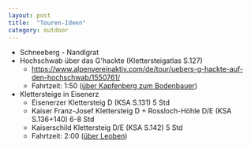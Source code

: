 ```yaml
---
layout: post
title:  "Touren-Ideen"
category: outdoor
---
```


* Schneeberg - Nandlgrat
* Hochschwab über das G'hackte (Klettersteigatlas S.127)
    * https://www.alpenvereinaktiv.com/de/tour/uebers-g-hackte-auf-den-hochschwab/1550761/
    * Fahrtzeit: 1:50 ([über Kapfenberg zum Bodenbauer](https://goo.gl/maps/kd9Ns9fAMW92))
* Klettersteige in Eisenerz
    * Eisenerzer Klettersteig D (KSA S.131) 5 Std
    * Kaiser Franz-Josef Klettersteig D + Rossloch-Höhle D/E (KSA S.136+140) 6-8 Std
    * Kaiserschild Klettersteig D/E (KSA S.142) 5 Std
    * Fahrtzeit: 2:00 ([über Leoben](https://goo.gl/maps/7fEfsFe6CUt))
